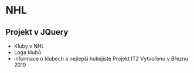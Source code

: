 # NHL
## Projekt v JQuery
* Kluby v NHL
* Loga klubů
* informace o klubech a nejlepší hokejisté
Projekt IT2
Vytvořeno v Březnu 2019
